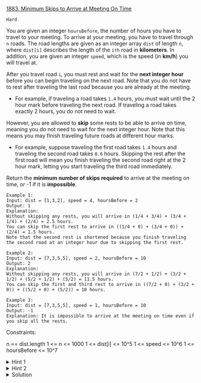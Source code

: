 [1883. Minimum Skips to Arrive at Meeting On Time](https://leetcode.com/problems/minimum-skips-to-arrive-at-meeting-on-time/)

`Hard`

You are given an integer `hoursBefore`, the number of hours you have to travel to your meeting. To arrive at your meeting, you have to travel through `n` roads. The road lengths are given as an integer array `dist` of length `n`, where `dist[i]` describes the length of the `ith` road in **kilometers**. In addition, you are given an integer `speed`, which is the speed (in **km/h**) you will travel at.

After you travel road `i`, you must rest and wait for the **next integer hour** before you can begin traveling on the next road. Note that you do not have to rest after traveling the last road because you are already at the meeting.

- For example, if traveling a road takes `1.4` hours, you must wait until the 2 hour mark before traveling the next road. If traveling a road takes exactly 2 hours, you do not need to wait.

However, you are allowed to **skip** some rests to be able to arrive on time, meaning you do not need to wait for the next integer hour. Note that this means you may finish traveling future roads at different hour marks.

- For example, suppose traveling the first road takes `1.4` hours and traveling the second road takes `0.6` hours. Skipping the rest after the first road will mean you finish traveling the second road right at the 2 hour mark, letting you start traveling the third road immediately.

Return the **minimum number of skips required** to arrive at the meeting on time, or -1 if it is **impossible**.
 
```
Example 1:
Input: dist = [1,3,2], speed = 4, hoursBefore = 2
Output: 1
Explanation:
Without skipping any rests, you will arrive in (1/4 + 3/4) + (3/4 + 1/4) + (2/4) = 2.5 hours.
You can skip the first rest to arrive in ((1/4 + 0) + (3/4 + 0)) + (2/4) = 1.5 hours.
Note that the second rest is shortened because you finish traveling the second road at an integer hour due to skipping the first rest.

Example 2:
Input: dist = [7,3,5,5], speed = 2, hoursBefore = 10
Output: 2
Explanation:
Without skipping any rests, you will arrive in (7/2 + 1/2) + (3/2 + 1/2) + (5/2 + 1/2) + (5/2) = 11.5 hours.
You can skip the first and third rest to arrive in ((7/2 + 0) + (3/2 + 0)) + ((5/2 + 0) + (5/2)) = 10 hours.

Example 3:
Input: dist = [7,3,5,5], speed = 1, hoursBefore = 10
Output: -1
Explanation: It is impossible to arrive at the meeting on time even if you skip all the rests.
```

Constraints:

n == dist.length
1 <= n <= 1000
1 <= dist[i] <= 10^5
1 <= speed <= 10^6
1 <= hoursBefore <= 10^7

<details>
<summary>Hint 1</summary>

Is there something you can keep track of from one road to another?

</details>

<details>
<summary>Hint 2</summary>

How would knowing the start time for each state help us solve the problem?

</details>

<details>
<summary>Solution</summary>

[HuifengGuan](https://www.youtube.com/watch?v=5JCsk95BdD0&ab_channel=HuifengGuan)
</details>